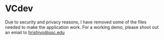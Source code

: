 # VCdev

Due to security and privacy reasons, I have removed some of the files needed to make the application work.
For a working demo, please shoot out an email to hrishivo@usc.edu 
